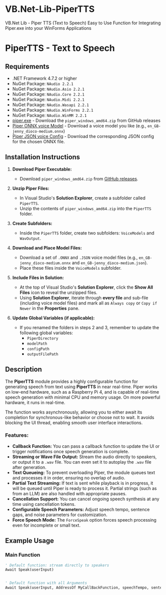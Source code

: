 # VB.Net-Lib-PiperTTS
VB.Net Lib - Piper TTS (Text to Speech) Easy to Use Function for Integrating Piper.exe into your WinForms Applications



# PiperTTS - Text to Speech

## Requirements

- .NET Framework 4.7.2 or higher
- NuGet Package: `NAudio 2.2.1`
- NuGet Package: `NAudio.Asio 2.2.1`
- NuGet Package: `NAudio.Core 2.2.1`
- NuGet Package: `NAudio.Midi 2.2.1`
- NuGet Package: `NAudio.Wasapi 2.2.1`
- NuGet Package: `NAudio.WinForms 2.2.1`
- NuGet Package: `NAudio.WinMM 2.2.1`
- [piper.exe](https://github.com/rhasspy/piper/releases) - Download the `piper_windows_amd64.zip` from GitHub releases
- [Piper ONNX voice Model](https://github.com/rhasspy/piper#voices) - Download a voice model you like (e.g., `en_GB-jenny_dioco-medium.onnx`)
- [Piper JSON voice Config](https://github.com/rhasspy/piper#voices) - Download the corresponding JSON config for the chosen ONNX file.

## Installation Instructions

1. **Download Piper Executable:**
   - Download `piper_windows_amd64.zip` from [GitHub releases](https://github.com/rhasspy/piper/releases).

2. **Unzip Piper Files:**
   - In Visual Studio's **Solution Explorer**, create a subfolder called `PiperTTS`.
   - Unzip the contents of `piper_windows_amd64.zip` into the `PiperTTS` folder.

3. **Create Subfolders:**
   - Inside the `PiperTTS` folder, create two subfolders: `VoiceModels` and `WavOutput`.

4. **Download and Place Model Files:**
   - Download a set of `.ONNX` and `.JSON` voice model files (e.g., `en_GB-jenny_dioco-medium.onnx` and `en_GB-jenny_dioco-medium.json`).
   - Place these files inside the `VoiceModels` subfolder.

5. **Include Files in Solution:**
   - At the top of Visual Studio's **Solution Explorer**, click the **Show All Files** icon to reveal the unzipped files.
   - Using **Solution Explorer**, iterate through **every file** and sub-file (including voice model files) and mark all as `Always copy` or `Copy if Newer` in the **Properties** pane.

6. **Update Global Variables (if applicable):**
   - If you renamed the folders in steps 2 and 3, remember to update the following global variables:
     - `PiperDirectory`
     - `modelPath`
     - `configPath`
     - `outputFilePath`

## Description

The **PiperTTS** module provides a highly configurable function for generating speech from text using **PiperTTS** in near real-time. Piper works on low-end hardware, such as a Raspberry Pi 4, and is capable of real-time speech generation with minimal CPU and memory usage. On more powerful hardware, it runs in real-time.

The function works asynchronously, allowing you to either await its completion for synchronous-like behavior or choose not to wait. It avoids blocking the UI thread, enabling smooth user interface interactions.

### Features:
- **Callback Function:** You can pass a callback function to update the UI or trigger notifications once speech generation is complete.
- **Streaming or Wave File Output:** Stream the audio directly to speakers, or output it to a `.wav` file. You can even set it to autoplay the `.wav` file after generation.
- **Text Queueing:** To prevent overloading Piper, the module queues text and processes it in order, ensuring no overlap of audio.
- **Partial Text Streaming:** If text is sent while playback is in progress, it will be queued until Piper is ready to process it. Partial strings (such as from an LLM) are also handled with appropriate pauses.
- **Cancellation Support:** You can cancel ongoing speech synthesis at any time using cancellation tokens.
- **Configurable Speech Parameters:** Adjust speech tempo, sentence gaps, and noise parameters for customization.
- **Force Speech Mode:** The `ForceSpeak` option forces speech processing even for incomplete or small text.

## Example Usage

### Main Function
```vb
' Default function: stream directly to speakers
Await Speak(userInput)


' Default function with all Arguments
Await Speak(userInput, AddressOf MyCallBackFunction, speechTempo, sentenceSilence, noiseScale, noiseW, modelONNXFilePath, modelJSONFilePath, wavFile, autoPlayWavFile, forceSpeak)

